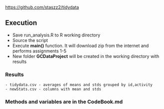 https://github.com/staszz2/tidydata

## Execution
* Save run_analysis.R to R working directory
* Source the script
* Execute **main()** function. It will download zip from the internet and performs assignments 1-5
* New folder **GCDataProject** will be created in the working directory with results 

### Results
	- tidydata.csv - averages of means and stds grouped by id,activity
	- newStats.csv - columns with mean and stds
	
### Methods and variables are in the **CodeBook.md**